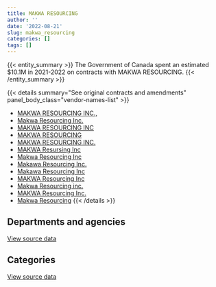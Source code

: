 ```yaml
---
title: MAKWA RESOURCING
author: ''
date: '2022-08-21'
slug: makwa_resourcing
categories: []
tags: []
---
```


<script src="/rmarkdown-libs/htmlwidgets/htmlwidgets.js"></script>
<link href="/rmarkdown-libs/datatables-css/datatables-crosstalk.css" rel="stylesheet" />
<script src="/rmarkdown-libs/datatables-binding/datatables.js"></script>
<script src="/rmarkdown-libs/jquery/jquery-3.6.0.min.js"></script>
<link href="/rmarkdown-libs/dt-core-bootstrap/css/dataTables.bootstrap.min.css" rel="stylesheet" />
<link href="/rmarkdown-libs/dt-core-bootstrap/css/dataTables.bootstrap.extra.css" rel="stylesheet" />
<script src="/rmarkdown-libs/dt-core-bootstrap/js/jquery.dataTables.min.js"></script>
<script src="/rmarkdown-libs/dt-core-bootstrap/js/dataTables.bootstrap.min.js"></script>
<link href="/rmarkdown-libs/crosstalk/css/crosstalk.min.css" rel="stylesheet" />
<script src="/rmarkdown-libs/crosstalk/js/crosstalk.min.js"></script>
<script src="/rmarkdown-libs/htmlwidgets/htmlwidgets.js"></script>
<link href="/rmarkdown-libs/datatables-css/datatables-crosstalk.css" rel="stylesheet" />
<script src="/rmarkdown-libs/datatables-binding/datatables.js"></script>
<script src="/rmarkdown-libs/jquery/jquery-3.6.0.min.js"></script>
<link href="/rmarkdown-libs/dt-core-bootstrap/css/dataTables.bootstrap.min.css" rel="stylesheet" />
<link href="/rmarkdown-libs/dt-core-bootstrap/css/dataTables.bootstrap.extra.css" rel="stylesheet" />
<script src="/rmarkdown-libs/dt-core-bootstrap/js/jquery.dataTables.min.js"></script>
<script src="/rmarkdown-libs/dt-core-bootstrap/js/dataTables.bootstrap.min.js"></script>
<link href="/rmarkdown-libs/crosstalk/css/crosstalk.min.css" rel="stylesheet" />
<script src="/rmarkdown-libs/crosstalk/js/crosstalk.min.js"></script>

{{< entity_summary >}}
The Government of Canada spent an estimated \$10.1M in 2021-2022 on contracts with MAKWA RESOURCING.
{{< /entity_summary >}}

{{< details summary="See original contracts and amendments" panel_body_class="vendor-names-list" >}}
- [MAKWA RESOURCING INC.,](https://search.open.canada.ca/en/ct/?sort=contract_value_f%20desc&page=1&search_text=%22MAKWA%20RESOURCING%20INC.%2c%22)
- [Makwa Resourcing Inc.](https://search.open.canada.ca/en/ct/?sort=contract_value_f%20desc&page=1&search_text=%22Makwa%20Resourcing%20Inc.%22)
- [MAKWA RESOURCING INC](https://search.open.canada.ca/en/ct/?sort=contract_value_f%20desc&page=1&search_text=%22MAKWA%20RESOURCING%20INC%22)
- [MAKWA RESOURCING](https://search.open.canada.ca/en/ct/?sort=contract_value_f%20desc&page=1&search_text=%22MAKWA%20RESOURCING%22)
- [MAKWA RESOURCING INC.](https://search.open.canada.ca/en/ct/?sort=contract_value_f%20desc&page=1&search_text=%22MAKWA%20RESOURCING%20INC.%22)
- [MAKWA Resursing Inc](https://search.open.canada.ca/en/ct/?sort=contract_value_f%20desc&page=1&search_text=%22MAKWA%20Resursing%20Inc%22)
- [Makwa Resourcing Inc](https://search.open.canada.ca/en/ct/?sort=contract_value_f%20desc&page=1&search_text=%22Makwa%20Resourcing%20Inc%22)
- [Makawa Resourcing Inc.](https://search.open.canada.ca/en/ct/?sort=contract_value_f%20desc&page=1&search_text=%22Makawa%20Resourcing%20Inc.%22)
- [Makawa Resourcing Inc](https://search.open.canada.ca/en/ct/?sort=contract_value_f%20desc&page=1&search_text=%22Makawa%20Resourcing%20Inc%22)
- [MAKWA Resourcing Inc](https://search.open.canada.ca/en/ct/?sort=contract_value_f%20desc&page=1&search_text=%22MAKWA%20Resourcing%20Inc%22)
- [Makwa Resourcing inc.](https://search.open.canada.ca/en/ct/?sort=contract_value_f%20desc&page=1&search_text=%22Makwa%20Resourcing%20inc.%22)
- [MAKWA Resourcing Inc.](https://search.open.canada.ca/en/ct/?sort=contract_value_f%20desc&page=1&search_text=%22MAKWA%20Resourcing%20Inc.%22)
- [Makwa Resourcing](https://search.open.canada.ca/en/ct/?sort=contract_value_f%20desc&page=1&search_text=%22Makwa%20Resourcing%22)
{{< /details >}}

## Departments and agencies

<div id="htmlwidget-1" style="width:100%;height:auto;" class="datatables html-widget"></div>
<script type="application/json" data-for="htmlwidget-1">{"x":{"style":"bootstrap","filter":"none","vertical":false,"data":[["<a href=\"/departments/cbsa-asfc/\">Canada Border Services Agency<\/a>","<a href=\"/departments/cic/\">Immigration, Refugees and Citizenship Canada<\/a>","<a href=\"/departments/csc-scc/\">Correctional Service of Canada<\/a>","<a href=\"/departments/dfatd-maecd/\">Global Affairs Canada<\/a>","<a href=\"/departments/dnd-mdn/\">National Defence<\/a>","<a href=\"/departments/elections/\">Elections Canada<\/a>","<a href=\"/departments/esdc-edsc/\">Employment and Social Development Canada<\/a>","<a href=\"/departments/hc-sc/\">Health Canada<\/a>","<a href=\"/departments/ic/\">Innovation, Science and Economic Development Canada<\/a>","<a href=\"/departments/irb-cisr/\">Immigration and Refugee Board of Canada<\/a>","<a href=\"/departments/isc-sac/\">Indigenous Services Canada<\/a>","<a href=\"/departments/oic-ci/\">Office of the Information Commissioner of Canada<\/a>","<a href=\"/departments/opc-cpvp/\">Office of the Privacy Commissioner of Canada<\/a>","<a href=\"/departments/ppsc-sppc/\">Public Prosecution Service of Canada<\/a>","<a href=\"/departments/tc/\">Transport Canada<\/a>"],[null,1072646.42,null,null,50419.16,null,null,891995.63,null,null,null,97594.33,11187,475228.13,null],[null,1029792.91,null,null,352612.3,826778.05,null,480657.89,null,null,null,null,null,278856.57,33369.13],[null,1056219.98,753507.08,null,98212.86,771054.73,null,515847.64,null,102293.25,null,null,null,null,362473.02],[3328578.11,1061934.01,3735249.34,34727,145830.54,657440.97,342860.78,166545.02,372916.24,null,13650,null,null,null,207894.43]],"container":"<table class=\"table table-striped table-hover row-border order-column display\">\n  <thead>\n    <tr>\n      <th>Department<\/th>\n      <th>2018-2019<\/th>\n      <th>2019-2020<\/th>\n      <th>2020-2021<\/th>\n      <th>2021-2022<\/th>\n    <\/tr>\n  <\/thead>\n<\/table>","options":{"order":[[4,"desc"]],"pageLength":10,"autoWidth":true,"columnDefs":[{"targets":1,"render":"function(data, type, row, meta) {\n    return type !== 'display' ? data : DTWidget.formatCurrency(data, \"$\", 2, 3, \",\", \".\", true, null);\n  }"},{"targets":2,"render":"function(data, type, row, meta) {\n    return type !== 'display' ? data : DTWidget.formatCurrency(data, \"$\", 2, 3, \",\", \".\", true, null);\n  }"},{"targets":3,"render":"function(data, type, row, meta) {\n    return type !== 'display' ? data : DTWidget.formatCurrency(data, \"$\", 2, 3, \",\", \".\", true, null);\n  }"},{"targets":4,"render":"function(data, type, row, meta) {\n    return type !== 'display' ? data : DTWidget.formatCurrency(data, \"$\", 2, 3, \",\", \".\", true, null);\n  }"},{"width":"16%","targets":[1,2,3,4]},{"className":"dt-right","targets":[1,2,3,4]}],"orderClasses":false}},"evals":["options.columnDefs.0.render","options.columnDefs.1.render","options.columnDefs.2.render","options.columnDefs.3.render"],"jsHooks":[]}</script>
<p class="text-right">
<a href="https://github.com/GoC-Spending/contracts-data/tree/main/data/out/vendors/makwa_resourcing/summary_by_fiscal_year_by_department.csv" class="source-data-link btn btn-link">View source data</a>
</p>

## Categories

<div id="htmlwidget-2" style="width:100%;height:auto;" class="datatables html-widget"></div>
<script type="application/json" data-for="htmlwidget-2">{"x":{"style":"bootstrap","filter":"none","vertical":false,"data":[["<a href=\"/categories/10_office_management/\">Office management<\/a>","<a href=\"/categories/2_professional_services/\">Professional services<\/a>","<a href=\"/categories/3_information_technology/\">Information technology<\/a>","<a href=\"/categories/9_human_capital/\">Human capital<\/a>"],[null,1515237.25,1083833.42,null],[33369.13,1938904.81,1029792.91,null],[null,1385115.22,2274493.33,null],[null,1197903.54,8834995.9,34727]],"container":"<table class=\"table table-striped table-hover row-border order-column display\">\n  <thead>\n    <tr>\n      <th>Category<\/th>\n      <th>2018-2019<\/th>\n      <th>2019-2020<\/th>\n      <th>2020-2021<\/th>\n      <th>2021-2022<\/th>\n    <\/tr>\n  <\/thead>\n<\/table>","options":{"order":[[4,"desc"]],"dom":"t","pageLength":30,"autoWidth":true,"columnDefs":[{"targets":1,"render":"function(data, type, row, meta) {\n    return type !== 'display' ? data : DTWidget.formatCurrency(data, \"$\", 2, 3, \",\", \".\", true, null);\n  }"},{"targets":2,"render":"function(data, type, row, meta) {\n    return type !== 'display' ? data : DTWidget.formatCurrency(data, \"$\", 2, 3, \",\", \".\", true, null);\n  }"},{"targets":3,"render":"function(data, type, row, meta) {\n    return type !== 'display' ? data : DTWidget.formatCurrency(data, \"$\", 2, 3, \",\", \".\", true, null);\n  }"},{"targets":4,"render":"function(data, type, row, meta) {\n    return type !== 'display' ? data : DTWidget.formatCurrency(data, \"$\", 2, 3, \",\", \".\", true, null);\n  }"},{"width":"16%","targets":[1,2,3,4]},{"className":"dt-right","targets":[1,2,3,4]}],"orderClasses":false,"lengthMenu":[10,25,30,50,100]}},"evals":["options.columnDefs.0.render","options.columnDefs.1.render","options.columnDefs.2.render","options.columnDefs.3.render"],"jsHooks":[]}</script>
<p class="text-right">
<a href="https://github.com/GoC-Spending/contracts-data/tree/main/data/out/vendors/makwa_resourcing/summary_by_fiscal_year_by_category.csv" class="source-data-link btn btn-link">View source data</a>
</p>

